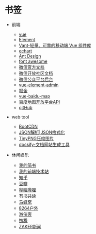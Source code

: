 # 书签

- 前端
    - [vue](https://cn.vuejs.org/)
    - [Element](https://element.eleme.cn/#/zh-CN/component/installation)
    - [Vant-轻量、可靠的移动端 Vue 组件库](https://youzan.github.io/vant/?source=vuejsorg#/zh-CN/intro)
    - [echart](https://www.echartsjs.com/zh/index.html)
    - [Ant Design](https://ant.design/docs/react/introduce-cn)
    - [font awesome](http://www.fontawesome.com.cn/)
    - [微信官方文档](https://developers.weixin.qq.com/doc/)
    - [微信开放社区文档](https://developers.weixin.qq.com/ebook?action=get_post_info&docid=00080e799303986b0086e605f5680a)
    - [微信公众平台后台](https://mp.weixin.qq.com/)
    - [vue-element-admin](https://panjiachen.github.io/vue-element-admin-site/zh/guide/#%E5%8A%9F%E8%83%BD)
    - [掘金](https://e.xitu.io/)
    - [vue-baidu-map](https://dafrok.github.io/vue-baidu-map/#/zh/start/installation)
    - [百度地图开放平台API](http://lbsyun.baidu.com/cms/jsapi/reference/jsapi_reference.html)
    - [gitHub](https://github.com/)

- web tool 
    - [BootCDN](https://www.bootcdn.cn/all/)
    - [JSON解析|JSON格式化](https://www.json.cn/)
    - [TinyPNG压缩图片](https://tinypng.com/)
    - [docsify-文档网站生成工具](https://docsify.js.org/#/zh-cn/)

- 休闲娱乐
    - [我的简书](https://www.jianshu.com/u/8fc85165da02)
    - [我的前端技术站](https://lavendergirl.github.io/docsify/#/)
    - [知乎](https://www.zhihu.com/signin?next=%2F)
    - [豆瓣](https://www.douban.com/)
    - [哔哩哔哩](https://www.bilibili.com/)
    - [有书共读](http://www.youshu.cc/weekread)
    - [马蜂窝](http://www.mafengwo.cn/)
    - [8264户外](https://hd.8264.com/?from=bbstop)
    - [游侠客](http://www.youxiake.com/)
    - [携程](https://www.ctrip.com/)
    - [ZAKER新闻](http://www.myzaker.com/)